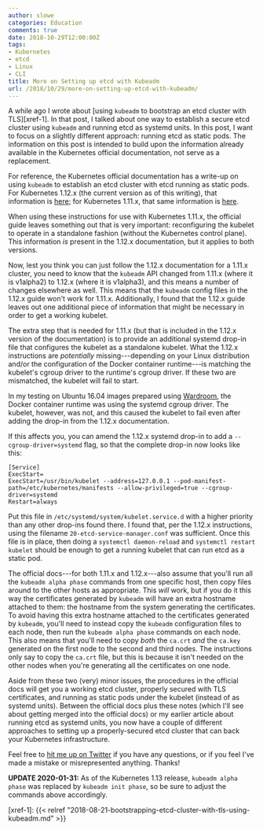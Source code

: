 ```yaml
---
author: slowe
categories: Education
comments: true
date: 2018-10-29T12:00:00Z
tags:
- Kubernetes
- etcd
- Linux
- CLI
title: More on Setting up etcd with Kubeadm
url: /2018/10/29/more-on-setting-up-etcd-with-kubeadm/
---
```


A while ago I wrote about [using `kubeadm` to bootstrap an etcd cluster with TLS][xref-1]. In that post, I talked about one way to establish a secure etcd cluster using `kubeadm` and running etcd as systemd units. In this post, I want to focus on a slightly different approach: running etcd as static pods. The information on this post is intended to build upon the information already available in the Kubernetes official documentation, not serve as a replacement.<!--more-->

For reference, the Kubernetes official documentation has a write-up on using `kubeadm` to establish an etcd cluster with etcd running as static pods. For Kubernetes 1.12.x (the current version as of this writing), that information is [here][link-1]; for Kubernetes 1.11.x, that same information is [here][link-2].

When using these instructions for use with Kubernetes 1.11.x, the official guide leaves something out that is very important: reconfiguring the kubelet to operate in a standalone fashion (without the Kubernetes control plane). This information _is_ present in the 1.12.x documentation, but it applies to both versions.

Now, lest you think you can just follow the 1.12.x documentation for a 1.11.x cluster, you need to know that the `kubeadm` API changed from 1.11.x (where it is v1alpha2) to 1.12.x (where it is v1alpha3), and this means a number of changes elsewhere as well. This means that the `kubeadm` config files in the 1.12.x guide won't work for 1.11.x. Additionally, I found that the 1.12.x guide leaves out one additional piece of information that might be necessary in order to get a working kubelet.

The extra step that is needed for 1.11.x (but that is included in the 1.12.x version of the documentation) is to provide an additional systemd drop-in file that configures the kubelet as a standalone kubelet. What the 1.12.x instructions are _potentially_ missing---depending on your Linux distribution and/or the configuration of the Docker container runtime---is matching the kubelet's cgroup driver to the runtime's cgroup driver. If these two are mismatched, the kubelet will fail to start.

In my testing on Ubuntu 16.04 images prepared using [Wardroom][link-3], the Docker container runtime was using the systemd cgroup driver. The kubelet, however, was not, and this caused the kubelet to fail even after adding the drop-in from the 1.12.x documentation.

If this affects you, you can amend the 1.12.x systemd drop-in to add a `--cgroup-driver=systemd` flag, so that the complete drop-in now looks like this:

```
[Service]
ExecStart=
ExecStart=/usr/bin/kubelet --address=127.0.0.1 --pod-manifest-path=/etc/kubernetes/manifests --allow-privileged=true --cgroup-driver=systemd
Restart=always
```

Put this file in `/etc/systemd/system/kubelet.service.d` with a higher priority than any other drop-ins found there. I found that, per the 1.12.x instructions, using the filename `20-etcd-service-manager.conf` was sufficient. Once this file is in place, then doing a `systemctl daemon-reload` and `systemctl restart kubelet` should be enough to get a running kubelet that can run etcd as a static pod.

The official docs---for both 1.11.x and 1.12.x---also assume that you'll run all the `kubeadm alpha phase` commands from one specific host, then copy files around to the other hosts as appropriate. This _will_ work, but if you do it this way the certificates generated by `kubeadm` will have an extra hostname attached to them: the hostname from the system generating the certificates. To avoid having this extra hostname attached to the certificates generated by `kubeadm`, you'll need to instead copy the `kubeadm` configuration files to each node, then run the `kubeadm alpha phase` commands on each node. This also means that you'll need to copy _both_ the `ca.crt` _and_ the `ca.key` generated on the first node to the second and third nodes. The instructions only say to copy the `ca.crt` file, but this is because it isn't needed on the other nodes when you're generating all the certificates on one node.

Aside from these two (very) minor issues, the procedures in the official docs will get you a working etcd cluster, properly secured with TLS certificates, and running as static pods under the kubelet (instead of as systemd units). Between the official docs plus these notes (which I'll see about getting merged into the official docs) or my earlier article about running etcd as systemd units, you now have a couple of different approaches to setting up a properly-secured etcd cluster that can back your Kubernetes infrastructure.

Feel free to [hit me up on Twitter][link-4] if you have any questions, or if you feel I've made a mistake or misrepresented anything. Thanks!

**UPDATE 2020-01-31:** As of the Kubernetes 1.13 release, `kubeadm alpha phase` was replaced by `kubeadm init phase`, so be sure to adjust the commands above accordingly.

[link-1]: https://kubernetes.io/docs/setup/independent/setup-ha-etcd-with-kubeadm/
[link-2]: https://v1-11.docs.kubernetes.io/docs/tasks/administer-cluster/setup-ha-etcd-with-kubeadm/
[link-3]: https://github.com/heptiolabs/wardroom
[link-4]: https://twitter.com/scott_lowe
[xref-1]: {{< relref "2018-08-21-bootstrapping-etcd-cluster-with-tls-using-kubeadm.md" >}}
